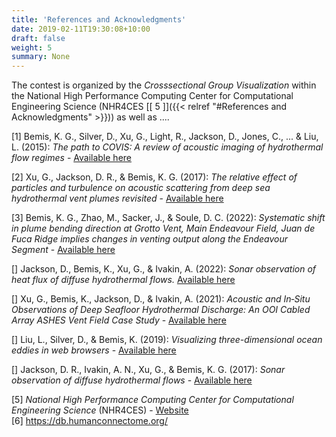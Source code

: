 ```yaml
---
title: 'References and Acknowledgments'
date: 2019-02-11T19:30:08+10:00
draft: false
weight: 5
summary: None
---
```


The contest is organized by the *Crosssectional Group Visualization* within the National High Performance Computing Center for Computational Engineering Science (NHR4CES [\[ 5 \]]({{< relref "#References and Acknowledgments" >}})) as well as ....


[1] Bemis, K. G., Silver, D., Xu, G., Light, R., Jackson, D., Jones, C., ... & Liu, L. (2015): *The path to COVIS: A review of acoustic imaging of hydrothermal flow regimes*  - [Available here]()

[2] Xu, G., Jackson, D. R., & Bemis, K. G. (2017): *The relative effect of particles and turbulence on acoustic scattering from deep sea hydrothermal vent plumes revisited* - [Available here]()

[3] Bemis, K. G., Zhao, M., Sacker, J., & Soule, D. C. (2022): *Systematic shift in plume bending direction at Grotto Vent, Main Endeavour Field, Juan de Fuca Ridge implies changes in venting output along the Endeavour Segment* - [Available here]()

[] Jackson, D., Bemis, K., Xu, G., & Ivakin, A. (2022): *Sonar observation of heat flux of diffuse hydrothermal flows.* [Available here]()

[] Xu, G., Bemis, K., Jackson, D., & Ivakin, A. (2021): *Acoustic and In‐Situ Observations of Deep Seafloor Hydrothermal Discharge: An OOI Cabled Array ASHES Vent Field Case Study* - [Available here]()

[] Liu, L., Silver, D., & Bemis, K. (2019): *Visualizing three-dimensional ocean eddies in web browsers* - [Available here]()

[] Jackson, D. R., Ivakin, A. N., Xu, G., & Bemis, K. G. (2017): *Sonar observation of diffuse hydrothermal flows*  - [Available here]()

[5] *National High Performance Computing Center for Computational Engineering Science* (NHR4CES) - [Website](https://www.nhr4ces.de/)  
[6] https://db.humanconnectome.org/